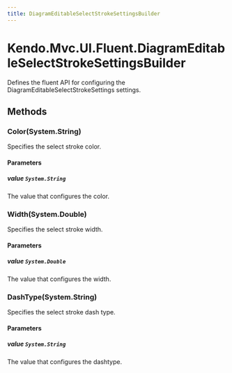 ```yaml
---
title: DiagramEditableSelectStrokeSettingsBuilder
---
```


# Kendo.Mvc.UI.Fluent.DiagramEditableSelectStrokeSettingsBuilder
Defines the fluent API for configuring the DiagramEditableSelectStrokeSettings settings.




## Methods


### Color(System.String)
Specifies the select stroke color.


#### Parameters

##### value `System.String`
The value that configures the color.





### Width(System.Double)
Specifies the select stroke width.


#### Parameters

##### value `System.Double`
The value that configures the width.





### DashType(System.String)
Specifies the select stroke dash type.


#### Parameters

##### value `System.String`
The value that configures the dashtype.






